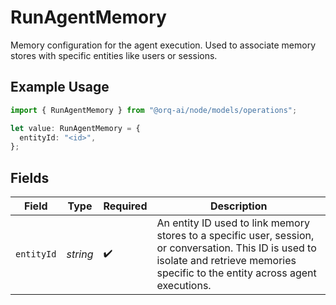 # RunAgentMemory

Memory configuration for the agent execution. Used to associate memory stores with specific entities like users or sessions.

## Example Usage

```typescript
import { RunAgentMemory } from "@orq-ai/node/models/operations";

let value: RunAgentMemory = {
  entityId: "<id>",
};
```

## Fields

| Field                                                                                                                                                                                  | Type                                                                                                                                                                                   | Required                                                                                                                                                                               | Description                                                                                                                                                                            |
| -------------------------------------------------------------------------------------------------------------------------------------------------------------------------------------- | -------------------------------------------------------------------------------------------------------------------------------------------------------------------------------------- | -------------------------------------------------------------------------------------------------------------------------------------------------------------------------------------- | -------------------------------------------------------------------------------------------------------------------------------------------------------------------------------------- |
| `entityId`                                                                                                                                                                             | *string*                                                                                                                                                                               | :heavy_check_mark:                                                                                                                                                                     | An entity ID used to link memory stores to a specific user, session, or conversation. This ID is used to isolate and retrieve memories specific to the entity across agent executions. |